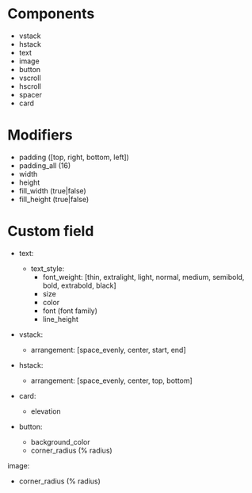 # Components
- vstack
- hstack
- text
- image
- button
- vscroll
- hscroll
- spacer
- card

# Modifiers
- padding ([top, right, bottom, left])
- padding_all (16)
- width
- height
- fill_width (true|false)
- fill_height (true|false)


# Custom field
- text:
  - text_style: 
    - font_weight: [thin, extralight, light, normal, medium, semibold, bold, extrabold, black]
    - size
    - color
    - font (font family)
    - line_height

- vstack:
  - arrangement: [space_evenly, center, start, end]

- hstack:
  - arrangement: [space_evenly, center, top, bottom]

- card:
  - elevation

- button:
  - background_color
  - corner_radius (% radius)
  
image:
  - corner_radius (% radius)
 
